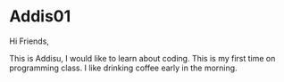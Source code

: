 # Addis01

Hi Friends,

This is Addisu, I would like to learn about coding. This is my first time on programming class. I like drinking coffee early in the morning.
